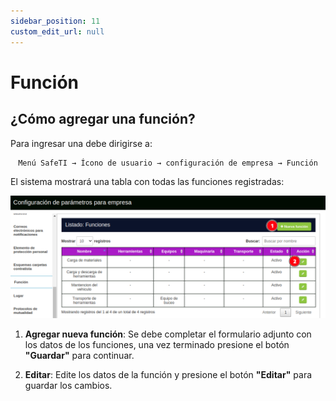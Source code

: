 ```yaml
---
sidebar_position: 11
custom_edit_url: null
---
```

# Función 
## ¿Cómo agregar una función?
Para ingresar una debe dirigirse a:

<div align="center">

```bash
Menú SafeTI → Ícono de usuario → configuración de empresa → Función
```
</div>

El sistema mostrará una tabla con todas las funciones registradas:

<div align="center">

![funcion](/img/img_manual/img_configuracion/2023-08-08_09-48.png)

</div>

1. **Agregar nueva función**: Se debe completar el formulario adjunto con los datos de los funciones, una vez terminado presione el botón **"Guardar"** para continuar.

2. **Editar**: Edite los datos de la función y presione el botón **"Editar"** para guardar los cambios.